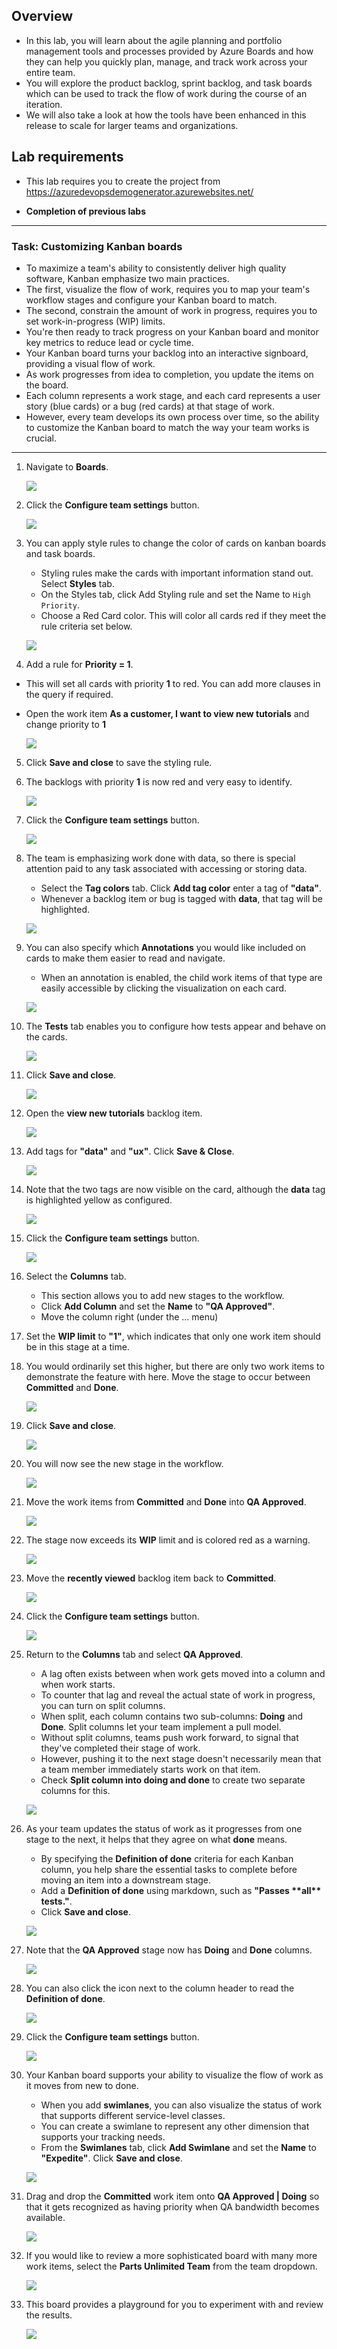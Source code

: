 ## Overview 

* In this lab, you will learn about the agile planning and portfolio management tools and processes provided by Azure Boards and how they can help you quickly plan, manage, and track work across your entire team. 
* You will explore the product backlog, sprint backlog, and task boards which can be used to track the flow of work during the course of an iteration. 
* We will also take a look at how the tools have been enhanced in this release to scale for larger teams and organizations.

Lab requirements
----------------

- This lab requires you to create the project from 
https://azuredevopsdemogenerator.azurewebsites.net/ 

* **Completion of previous labs**

---

### Task: Customizing Kanban boards 

* To maximize a team's ability to consistently deliver high quality software, Kanban emphasize two main practices. 
* The first, visualize the flow of work, requires you to map your team's workflow stages and configure your Kanban board to match. 
* The second, constrain the amount of work in progress, requires you to set work-in-progress (WIP) limits. 
* You're then ready to track progress on your Kanban board and monitor key metrics to reduce lead or cycle time. 
* Your Kanban board turns your backlog into an interactive signboard, providing a visual flow of work. 
* As work progresses from idea to completion, you update the items on the board. 
* Each column represents a work stage, and each card represents a user story (blue cards) or a bug (red cards) at that stage of work. 
* However, every team develops its own process over time, so the ability to customize the Kanban board to match the way your team works is crucial.

---

1. Navigate to **Boards**.

    ![](images/060.png)

2. Click the **Configure team settings** button.

    ![](images/061.png)

3. You can apply style rules to change the color of cards on kanban boards and task boards. 
   - Styling rules make the cards with important information stand out. Select **Styles** tab. 
   - On the Styles tab, click Add Styling rule and set the Name to `High Priority`. 
   - Choose a Red Card color. This will color all cards red if they meet the rule criteria set below.
    
    ![](images/styles_kanban.png)

4. Add a rule for **Priority = 1**. 
  - This will set all cards with priority **1** to  red. You can add more clauses in the query if required. 
  - Open the work item **As a customer, I want to view new tutorials** and change priority to **1**

    ![](images/styles_kanban2.png)

5. Click **Save and close** to save the styling rule.

6. The backlogs with priority **1** is now red and very easy to identify.
   
    ![](images/styles_kanban3.png)

7. Click the **Configure team settings** button.

    ![](images/061.png)

8. The team is emphasizing work done with data, so there is special attention paid to any task associated with accessing or storing data. 
   - Select the **Tag colors** tab. Click **Add tag color** enter a tag of **"data"**. 
   - Whenever a backlog item or bug is tagged with **data**, that tag will be highlighted.

    ![](images/062.png)

9. You can also specify which **Annotations** you would like included on cards to make them easier to read and navigate. 
   - When an annotation is enabled, the child work items of that type are easily accessible by clicking the visualization on each card.

    ![](images/063.png)

10. The **Tests** tab enables you to configure how tests appear and behave on the cards.

    ![](images/064.png)

11. Click **Save and close**.

    ![](images/065.png)

12. Open the **view new tutorials** backlog item.

    ![](images/066.png)

13. Add tags for **"data"** and **"ux"**. Click **Save & Close**.

    ![](images/067.png)

14. Note that the two tags are now visible on the card, although the **data** tag is highlighted yellow as configured.

    ![](images/068.png)

15. Click the **Configure team settings** button.

    ![](images/069.png)

16. Select the **Columns** tab. 
    - This section allows you to add new stages to the workflow. 
    - Click **Add Column** and set the **Name** to **"QA Approved"**. 
    - Move the column right (under the ... menu)

17. Set the **WIP limit** to **"1"**, which indicates that only one work item should be in this stage at a time. 

18. You would ordinarily set this higher, but there are only two work items to demonstrate the feature with here. Move the stage to occur between **Committed** and **Done**.

    ![](images/070.png)

19. Click **Save and close**.

    ![](images/071.png)

20. You will now see the new stage in the workflow.

    ![](images/072.png)

21. Move the work items from **Committed** and **Done** into **QA Approved**.

    ![](images/073.png)

22. The stage now exceeds its **WIP** limit and is colored red as a warning.

    ![](images/074.png)

23. Move the **recently viewed** backlog item back to **Committed**.

    ![](images/075.png)

24. Click the **Configure team settings** button.

    ![](images/076.png)

25. Return to the **Columns** tab and select **QA Approved**. 
    - A lag often exists between when work gets moved into a column and when work starts. 
    - To counter that lag and reveal the actual state of work in progress, you can turn on split columns. 
    - When split, each column contains two sub-columns: **Doing** and **Done**. Split columns let your team implement a pull model. 
    - Without split columns, teams push work forward, to signal that they've completed their stage of work. 
    - However, pushing it to the next stage doesn't necessarily mean that a team member immediately starts work on that item. 
    - Check **Split column into doing and done** to create two separate columns for this.

    ![](images/077.png)

26. As your team updates the status of work as it progresses from one stage to the next, it helps that they agree on what **done** means. 
    - By specifying the **Definition of done** criteria for each Kanban column, you help share the essential tasks to complete before moving an item into a downstream stage. 
    - Add a **Definition of done** using markdown, such as **"Passes \*\*all\*\* tests."**. 
    - Click **Save and close**.

    ![](images/078.png)

27. Note that the **QA Approved** stage now has **Doing** and **Done** columns.

    ![](images/079.png)

28. You can also click the icon next to the column header to read the **Definition of done**.

    ![](images/080.png)

29. Click the **Configure team settings** button.

    ![](images/081.png)

30. Your Kanban board supports your ability to visualize the flow of work as it moves from new to done. 
    - When you add **swimlanes**, you can also visualize the status of work that supports different service-level classes. 
    - You can create a swimlane to represent any other dimension that supports your tracking needs. 
    - From the **Swimlanes** tab, click **Add Swimlane** and set the **Name** to **"Expedite"**. Click **Save and close**.

    ![](images/082.png)

31. Drag and drop the **Committed** work item onto **QA Approved \| Doing** so that it gets recognized as having priority when QA bandwidth becomes available.

    ![](images/083.png)

32. If you would like to review a more sophisticated board with many more work items, select the **Parts Unlimited Team** from the team dropdown.

    ![](images/084.png)

33. This board provides a playground for you to experiment with and review the results.

    ![](images/085.png)

